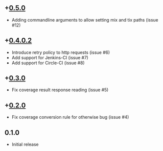 +[0.5.0](https://github.com/guillaume-nargeot/codcov-haskell/issues?q=milestone:v0.5.0+is:closed)
-----
* Adding commandline arguments to allow setting mix and tix paths (issue #12)

+[0.4.0.2](https://github.com/guillaume-nargeot/codcov-haskell/issues?q=milestone:v0.4.0.2+is:closed)
-----
* Introduce retry policy to http requests (issue #6)
* Add support for Jenkins-CI (issue #7)
* Add support for Circle-CI (issue #8)

+[0.3.0](https://github.com/guillaume-nargeot/codcov-haskell/issues?q=milestone:v0.3.0+is:closed)
-----
* Fix coverage result response reading (issue #5)

+[0.2.0](https://github.com/guillaume-nargeot/codcov-haskell/issues?q=milestone:v0.2.0+is:closed)
-----
* Fix coverage conversion rule for otherwise bug (issue #4)

0.1.0
-----
* Initial release
